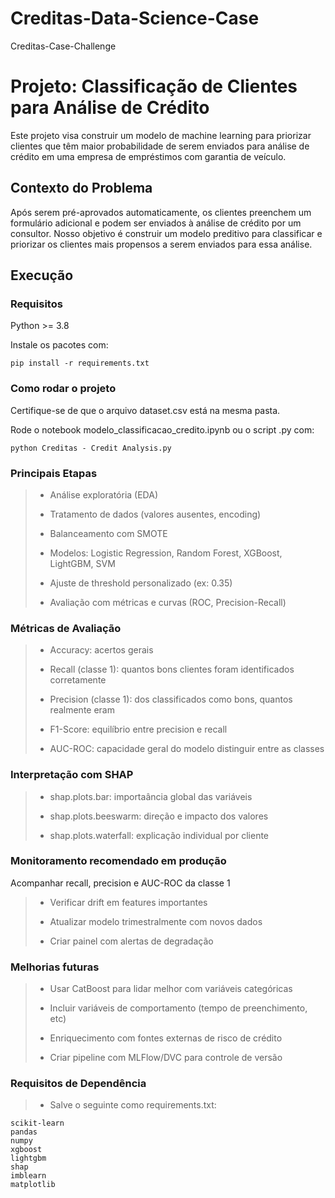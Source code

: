 # Creditas-Data-Science-Case
Creditas-Case-Challenge

# Projeto: Classificação de Clientes para Análise de Crédito
Este projeto visa construir um modelo de machine learning para priorizar clientes que têm maior probabilidade de serem enviados para análise de crédito em uma empresa de empréstimos com garantia de veículo.
## Contexto do Problema
Após serem pré-aprovados automaticamente, os clientes preenchem um formulário adicional e podem ser enviados à análise de crédito por um consultor. Nosso objetivo é construir um modelo preditivo para classificar e priorizar os clientes mais propensos a serem enviados para essa análise.
## Execução
### Requisitos
Python >= 3.8

Instale os pacotes com:

`pip install -r requirements.txt`
### Como rodar o projeto
Certifique-se de que o arquivo dataset.csv está na mesma pasta.

Rode o notebook modelo_classificacao_credito.ipynb ou o script .py com:

`python Creditas - Credit Analysis.py`
### Principais Etapas
> - Análise exploratória (EDA)
> 
> - Tratamento de dados (valores ausentes, encoding)
> - Balanceamento com SMOTE
> - Modelos: Logistic Regression, Random Forest, XGBoost, LightGBM, SVM
> - Ajuste de threshold personalizado (ex: 0.35)
>
> - Avaliação com métricas e curvas (ROC, Precision-Recall)
### Métricas de Avaliação
> - Accuracy: acertos gerais
>
> - Recall (classe 1): quantos bons clientes foram identificados corretamente
>
> - Precision (classe 1): dos classificados como bons, quantos realmente eram
>
> - F1-Score: equilíbrio entre precision e recall
>
> - AUC-ROC: capacidade geral do modelo distinguir entre as classes
### Interpretação com SHAP
> - shap.plots.bar: importaância global das variáveis
>
> - shap.plots.beeswarm: direção e impacto dos valores
>
> - shap.plots.waterfall: explicação individual por cliente
### Monitoramento recomendado em produção
Acompanhar recall, precision e AUC-ROC da classe 1
>
> - Verificar drift em features importantes
>
> - Atualizar modelo trimestralmente com novos dados
>
> - Criar painel com alertas de degradação
### Melhorias futuras
> - Usar CatBoost para lidar melhor com variáveis categóricas
>
> - Incluir variáveis de comportamento (tempo de preenchimento, etc)
>
> - Enriquecimento com fontes externas de risco de crédito
>
> - Criar pipeline com MLFlow/DVC para controle de versão
### Requisitos de Dependência
> - Salve o seguinte como requirements.txt:
~~~
scikit-learn
pandas
numpy
xgboost
lightgbm
shap
imblearn
matplotlib
~~~
